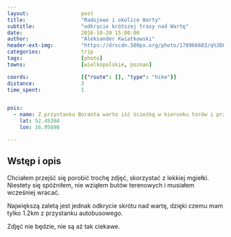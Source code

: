 ```yaml
---
layout:                 post
title:                  "Radojewo i okolice Warty"
subtitle:               "odkrycie krótszej trasy nad Wartę"
date:                   2016-10-20 15:00:00
author:                 "Aleksander Kwiatkowski"
header-ext-img:         "https://drscdn.500px.org/photo/178966683/q%3D80_m%3D2000/182a68539115d023f5fcc0c879ce5d01"
categories:             trip
tags:                   [photo]
towns:                  [wielkopolskie, poznan]

coords:                 [{"route": [], "type": "hike"}]
distance:               3
time_spent:             1


pois:
  - name: Z przystanku Boranta warto iść ścieżką w kierunku torów i przejść pod nimi, dzieki czemu do Warty jest tylko 1.2km
    lat: 52.45394
    lon: 16.95698

---
```


Wstęp i opis
------------

Chciałem przejść się porobić trochę zdjęć, skorzystać z lekkiej mgiełki.
Niestety się spóźniłem, nie wziąłem butów terenowych i musiałem wcześniej wracać.

Największą zaletą jest jednak odkrycie skrótu nad wartę, dzięki czemu mam
tylko 1.2km z przystanku autobusowego.

Zdjęć nie będzie, nie są aż tak ciekawe.  
